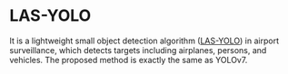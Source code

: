 # LAS-YOLO

It is a lightweight small object detection algorithm ([LAS-YOLO](https://pan.baidu.com/s/1g0v6xLZAjl59Rxn08VxXuw)) in airport surveillance, which detects targets including airplanes, persons, and vehicles. The proposed method is exactly the same as YOLOv7.
